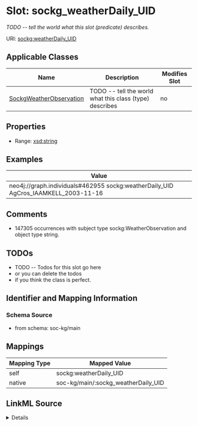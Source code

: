 

# Slot: sockg_weatherDaily_UID


_TODO -- tell the world what this slot (predicate) describes._





URI: [sockg:weatherDaily_UID](http://www.semanticweb.org/sockg/ontologies/2024/0/soil-carbon-ontology/weatherDaily_UID)



<!-- no inheritance hierarchy -->





## Applicable Classes

| Name | Description | Modifies Slot |
| --- | --- | --- |
| [SockgWeatherObservation](../classes/SockgWeatherObservation.md) | TODO -- tell the world what this class (type) describes |  no  |







## Properties

* Range: [xsd:string](http://www.w3.org/2001/XMLSchema#string)






## Examples

| Value |
| --- |
| neo4j://graph.individuals#462955 sockg:weatherDaily_UID AgCros_IAAMKELL_2003-11-16 |

## Comments

* 147305 occurrences with subject type sockg:WeatherObservation and object type string.

## TODOs

* TODO -- Todos for this slot go here
* or you can delete the todos
* if you think the class is perfect.

## Identifier and Mapping Information







### Schema Source


* from schema: soc-kg/main




## Mappings

| Mapping Type | Mapped Value |
| ---  | ---  |
| self | sockg:weatherDaily_UID |
| native | soc-kg/main/:sockg_weatherDaily_UID |




## LinkML Source

<details>
```yaml
name: sockg_weatherDaily_UID
description: TODO -- tell the world what this slot (predicate) describes.
todos:
- TODO -- Todos for this slot go here
- or you can delete the todos
- if you think the class is perfect.
comments:
- 147305 occurrences with subject type sockg:WeatherObservation and object type string.
examples:
- value: neo4j://graph.individuals#462955 sockg:weatherDaily_UID AgCros_IAAMKELL_2003-11-16
from_schema: soc-kg/main
rank: 1000
slot_uri: sockg:weatherDaily_UID
alias: sockg_weatherDaily_UID
domain_of:
- sockg_WeatherObservation
range: string

```
</details>